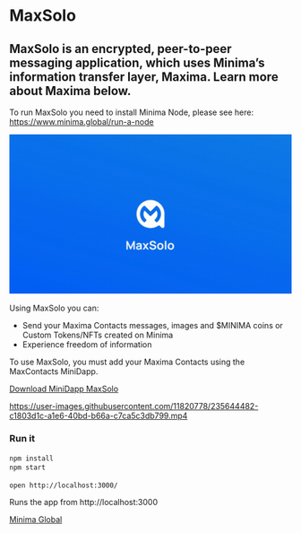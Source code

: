 # MaxSolo
MaxSolo is an encrypted, peer-to-peer messaging application, which uses Minima’s information transfer layer, Maxima. Learn more about Maxima below.
---

To run MaxSolo you need to install Minima Node, please see here:
https://www.minima.global/run-a-node

![Preview](maxsolo_preview.gif)

Using MaxSolo you can:

- Send your Maxima Contacts messages, images and $MINIMA coins or Custom Tokens/NFTs created on Minima
- Experience freedom of information

To use MaxSolo, you must add your Maxima Contacts using the MaxContacts MiniDapp.

[Download MiniDapp MaxSolo](https://minidapps.minima.global/)

https://user-images.githubusercontent.com/11820778/235644482-c1803d1c-a1e6-40bd-b66a-c7ca5c3db799.mp4

### Run it

    npm install
    npm start

    open http://localhost:3000/

Runs the app from http://localhost:3000

[Minima Global](http://www.minima.global/)
